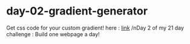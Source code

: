 # day-02-gradient-generator
Get css code for your custom gradient! 
here : [link](https://aishwarya-926.github.io/day-02-gradient-generator/)
/nDay 2 of my 21 day challenge : Build one webpage a day!
